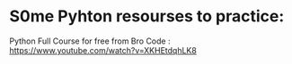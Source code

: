 # S0me Pyhton resourses to practice: 
 Python Full Course for free from Bro Code : https://www.youtube.com/watch?v=XKHEtdqhLK8
